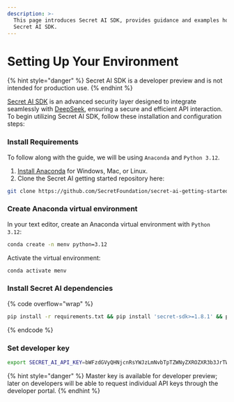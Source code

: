 ```yaml
---
description: >-
  This page introduces Secret AI SDK, provides guidance and examples how to use
  Secret AI SDK.
---
```


# Setting Up Your Environment

{% hint style="danger" %}
Secret AI SDK is a developer preview and is not intended for production use.&#x20;
{% endhint %}

[Secret AI SDK](https://github.com/scrtlabs/secret-ai-sdk) is an advanced security layer designed to integrate seamlessly with [DeepSeek](https://www.deepseek.com/), ensuring a secure and efficient API interaction. To begin utilizing Secret AI SDK, follow these installation and configuration steps:

### Install Requirements

To follow along with the guide, we will be using `Anaconda` and `Python 3.12`.&#x20;

1. [Install Anaconda](https://www.anaconda.com/download/success) for Windows, Mac, or Linux.
2. Clone the Secret AI getting started repository here:

```bash
git clone https://github.com/SecretFoundation/secret-ai-getting-started.git
```

### Create Anaconda virtual environment

In your text editor, create an Anaconda virtual environment with `Python 3.12`:

```bash
conda create -n menv python=3.12
```

Activate the virtual environment:&#x20;

```bash
conda activate menv
```

### Install Secret AI dependencies

{% code overflow="wrap" %}
```bash
pip install -r requirements.txt && pip install 'secret-sdk>=1.8.1' && pip install secret-ai-sdk
```
{% endcode %}

### Set developer key

```bash
export SECRET_AI_API_KEY=bWFzdGVyQHNjcnRsYWJzLmNvbTpTZWNyZXROZXR3b3JrTWFzdGVyS2V5X18yMDI1
```

{% hint style="danger" %}
Master key is available for developer preview; later on developers will be able to request individual API keys through the developer portal.
{% endhint %}
